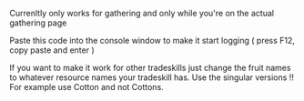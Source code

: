 Currenltly only works for gathering and only while you're on the actual gathering page

Paste this code into the console window to make it start logging ( press F12, copy paste and enter )

If you want to make it work for other tradeskills just change the fruit names to whatever resource names your tradeskill has. Use the singular versions !! For example use Cotton and not Cottons.

